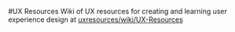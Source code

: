 #UX Resources
Wiki of UX resources for creating and learning user experience design at [uxresources/wiki/UX-Resources](https://github.com/paulballas/uxresources/wiki/UX-Resources)
